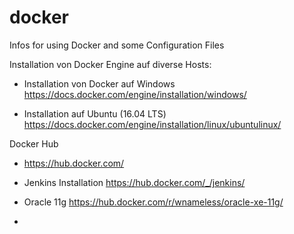 # docker
Infos for using Docker and some Configuration Files


Installation von Docker Engine auf diverse Hosts:

 - Installation von Docker auf Windows
   https://docs.docker.com/engine/installation/windows/

 - Installation auf Ubuntu (16.04 LTS)
   https://docs.docker.com/engine/installation/linux/ubuntulinux/
   
   
   
Docker Hub

 - https://hub.docker.com/
 
 - Jenkins Installation
   https://hub.docker.com/_/jenkins/ 
   
 - Oracle 11g
   https://hub.docker.com/r/wnameless/oracle-xe-11g/
   
 - 